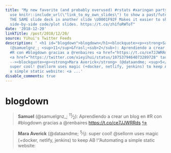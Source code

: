 ```yaml
---
title: "My new favorite (and probably overused) #rstats #xaringan party trick is to
  use knitr::include_url(\"link_to_my_own_slides\") to show a past/future slide FROM
  THE SAME slide deck in another slide \U0001F92F Makes it easier to show how to do
  side-by-side code/plot slides. https://t.co/zh1foRWToT"
date: '2018-12-20'
linkTitle: /post/2018/12/20/
source: Yihui's Twitter Feeds
description: ' <h1 id="blogdown">blogdown</h1><blockquote><p><strong>Samuel</strong>
  (@samuelgnz_; <sup>11</sup>&frasl;<sub>2</sub>): Aprendiendo a crear un blog en
  #R con #blogdown gracias a @renbaires <a href="https://t.co/ce7JJWRRds" target="_blank">https://t.co/ce7JJWRRds</a>
  <a href="https://twitter.com/xieyihui/status/1075379464073289728" target="_blank">&#8618;</a></p></blockquote><!--
  --><blockquote><p><strong>Mara Averick</strong> (@dataandme; <sup>5</sup>&frasl;<sub>1</sub>):
  super cool! @sellorm uses magic (+docker, netlify, jenkins) to keep AB !&ldquo;Automating
  a simple static website: <a ...'
disable_comments: true
---
```

 <h1 id="blogdown">blogdown</h1><blockquote><p><strong>Samuel</strong> (@samuelgnz_; <sup>11</sup>&frasl;<sub>2</sub>): Aprendiendo a crear un blog en #R con #blogdown gracias a @renbaires <a href="https://t.co/ce7JJWRRds" target="_blank">https://t.co/ce7JJWRRds</a> <a href="https://twitter.com/xieyihui/status/1075379464073289728" target="_blank">&#8618;</a></p></blockquote><!-- --><blockquote><p><strong>Mara Averick</strong> (@dataandme; <sup>5</sup>&frasl;<sub>1</sub>): super cool! @sellorm uses magic (+docker, netlify, jenkins) to keep AB !&ldquo;Automating a simple static website: <a ...